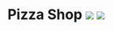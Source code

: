 <h1 align='center'>Pizza Shop <img src='/src/assets/react.svg' width={42}/> <img src='/src/assets/vite.svg' width={42}/></h1>
